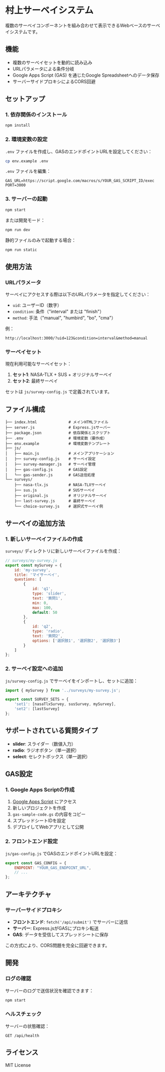 # 村上サーベイシステム

複数のサーベイコンポーネントを組み合わせて表示できるWebベースのサーベイシステムです。

## 機能

- 複数のサーベイセットを動的に読み込み
- URLパラメータによる条件分岐
- Google Apps Script (GAS) を通じたGoogle Spreadsheetへのデータ保存
- サーバーサイドプロキシによるCORS回避

## セットアップ

### 1. 依存関係のインストール

```bash
npm install
```

### 2. 環境変数の設定

`.env` ファイルを作成し、GASのエンドポイントURLを設定してください：

```bash
cp env.example .env
```

`.env` ファイルを編集：
```
GAS_URL=https://script.google.com/macros/s/YOUR_GAS_SCRIPT_ID/exec
PORT=3000
```

### 3. サーバーの起動

```bash
npm start
```

または開発モード：
```bash
npm run dev
```

静的ファイルのみで起動する場合：
```bash
npm run static
```

## 使用方法

### URLパラメータ

サーベイにアクセスする際は以下のURLパラメータを指定してください：

- `uid`: ユーザーID（数字）
- `condition`: 条件（"interval" または "finish"）
- `method`: 手法（"manual", "humbird", "bo", "cma"）

例：
```
http://localhost:3000/?uid=123&condition=interval&method=manual
```

### サーベイセット

現在利用可能なサーベイセット：

1. **セット1**: NASA-TLX + SUS + オリジナルサーベイ
2. **セット2**: 最終サーベイ

セットは `js/survey-config.js` で定義されています。

## ファイル構成

```
├── index.html              # メインHTMLファイル
├── server.js               # Express.jsサーバー
├── package.json            # 依存関係とスクリプト
├── .env                    # 環境変数（要作成）
├── env.example             # 環境変数テンプレート
├── js/
│   ├── main.js             # メインアプリケーション
│   ├── survey-config.js    # サーベイ設定
│   ├── survey-manager.js   # サーベイ管理
│   ├── gas-config.js       # GAS設定
│   └── gas-sender.js       # GAS送信処理
└── surveys/
    ├── nasa-tlx.js         # NASA-TLXサーベイ
    ├── sus.js              # SUSサーベイ
    ├── original.js         # オリジナルサーベイ
    ├── last-survey.js      # 最終サーベイ
    └── choice-survey.js    # 選択式サーベイ例
```

## サーベイの追加方法

### 1. 新しいサーベイファイルの作成

`surveys/` ディレクトリに新しいサーベイファイルを作成：

```javascript
// surveys/my-survey.js
export const mySurvey = {
    id: 'my-survey',
    title: 'マイサーベイ',
    questions: [
        {
            id: 'q1',
            type: 'slider',
            text: '質問1',
            min: 0,
            max: 100,
            default: 50
        },
        {
            id: 'q2',
            type: 'radio',
            text: '質問2',
            options: ['選択肢1', '選択肢2', '選択肢3']
        }
    ]
};
```

### 2. サーベイ設定への追加

`js/survey-config.js` でサーベイをインポートし、セットに追加：

```javascript
import { mySurvey } from '../surveys/my-survey.js';

export const SURVEY_SETS = {
    'set1': [nasaTlxSurvey, susSurvey, mySurvey],
    'set2': [lastSurvey]
};
```

## サポートされている質問タイプ

- **slider**: スライダー（数値入力）
- **radio**: ラジオボタン（単一選択）
- **select**: セレクトボックス（単一選択）

## GAS設定

### 1. Google Apps Scriptの作成

1. [Google Apps Script](https://script.google.com/) にアクセス
2. 新しいプロジェクトを作成
3. `gas-sample-code.gs` の内容をコピー
4. スプレッドシートIDを設定
5. デプロイしてWebアプリとして公開

### 2. フロントエンド設定

`js/gas-config.js` でGASのエンドポイントURLを設定：

```javascript
export const GAS_CONFIG = {
    ENDPOINT: "YOUR_GAS_ENDPOINT_URL",
    // ...
};
```

## アーキテクチャ

### サーバーサイドプロキシ

- **フロントエンド**: `fetch('/api/submit')` でサーバーに送信
- **サーバー**: Express.jsがGASにプロキシ転送
- **GAS**: データを受信してスプレッドシートに保存

この方式により、CORS問題を完全に回避できます。

## 開発

### ログの確認

サーバーのログで送信状況を確認できます：

```bash
npm start
```

### ヘルスチェック

サーバーの状態確認：

```
GET /api/health
```

## ライセンス

MIT License